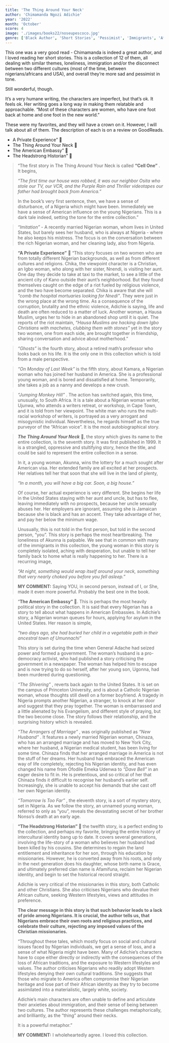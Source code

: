 ```yaml
---
title: 'The Thing Around Your Neck'
author: 'Chimamanda Ngozi Adichie'
year: '2022'
month: 'October'
score: 4
image: './images/books22/noseupescoco.jpg'
genre: ['Black Author', 'Short Stories', 'Pessimist', 'Immigrants', 'African']
---
```


This one was a very good read - Chimamanda is indeed a great author, and I loved reading her short stories. This is a collection of 12 of them, all dealing with similar themes, loneliness, immigration and/or the disconnect between two different cultures (most of the time, between nigerians/africans and USA), and overall they’re more sad and pessimist in tone.

Still wonderful, though.

It’s a very humane writing, the characters are imperfect, but that’s ok. It feels ok. Her writing goes a long way in making them relatable and approachable. “Most of these characters are women, who have one foot back at home and one foot in the new world.”

These were my favorites, and they will have a crown on it. However, I will talk about all of them. The description of each is on a review on GoodReads.

- A Private Experience” 👑
- The Thing Around Your Neck 👑
- The American Embassy” 👑
- The Headstrong Historian” 👑

> “The first story in The Thing Around Your Neck is called **“Cell One”** . It begins,
>
> _“The first time our house was robbed, it was our neighbor Osita who stole our TV, our VCR, and the Purple Rain and Thriller videotapes our father had brought back from America.”_
>
> In the book’s very first sentence, then, we have a sense of disturbance, of a Nigeria which might have been. Immediately we have a sense of American influence on the young Nigerians. This is a dark tale indeed, setting the tone for the entire collection.”

> _“Imitation”_ - A recently married Nigerian woman, whom lives in United States, but barely sees her husband, who is always at Nigeria - where he also keeps his mistress. The focus is on the conversation between the rich Nigerian woman, and her cleaning lady, also from Nigeria.

> **“A Private Experience”** 👑
> “This story focuses on two women who are from totally different Nigerian backgrounds, as well as from different cultures and religions. Chika, the viewpoint character is a Christian, an Igbo woman, who along with her sister, Nnendi, is visiting her aunt. One day they decide to take at taxi to the market, to see a little of the ancient city of Kano outside their aunt’s neighborhood. But they found themselves caught on the edge of a riot fueled by religious violence, and the two have become separated. Chika is aware that she will _“comb the hospital mortuaries looking for Nnedi”_. They were just in the wrong place at the wrong time. As a consequence of the corruption, brutality and the ethnic violence, Adichie is saying, life and death are often reduced to a matter of luck. Another woman, a Hausa Muslim, urges her to hide in an abandoned shop until it is quiet. The reports of the riot maintain, _“Hausa Muslims are hacking down Igbo Christians with machetes, clubbing them with stones”_ yet in the story two women, one from each side, are brought together in friendship, sharing conversation and advice about motherhood.”

> _“Ghosts”_ is the fourth story, about a retired math’s professor who looks back on his life. It is the only one in this collection which is told from a male perspective.

> _“On Monday of Last Week”_ is the fifth story, about Kamara, a Nigerian woman who has joined her husband in America. She is a professional young woman, and is bored and dissatisfied at home. Temporarily, she takes a job as a nanny and develops a new crush.

> _“Jumping Monkey Hill”_ . The action has switched again, this time, unusually, to South Africa. It is a tale about a Nigerian woman writer, Ujunwa, who attends a writers retreat, or workshop, in Cape Town, and it is told from her viewpoint. The white man who runs the multi-racial workshop of writers, is portrayed as a very arrogant and misogynistic individual. Nevertheless, he regards himself as the true purveyor of the “African voice”. It is the most autobiographical story.

> _**The Thing Around Your Neck**_ 👑, the story which gives its name to the entire collection, is the seventh story. It was first published in 1999. It is a strangled, oppressive and stultifying story, hence the title, and could be said to represent the entire collection in a sense.
>
> In it, a young woman, Akunna, wins the lottery for a much sought after American visa. Her extended family are all excited at her prospects. Her relatives tell her that soon that she will live in the land of plenty,
>
> _“In a month, you will have a big car. Soon, a big house.”_
>
> Of course, her actual experience is very different. She begins her life in the United States staying with her aunt and uncle, but has to flee, leaving immediately with no prospects, because her uncle sexually abuses her. Her employers are ignorant, assuming she is Jamaican because she is black and has an accent. They take advantage of her, and pay her below the minimum wage.
>
> Unusually, this is not told in the first person, but told in the second person, “you”. This story is perhaps the most heartbreaking. The loneliness of Akunna is palpable. We see that in common with many of the immigrants in this collection, the young woman in this story is completely isolated, aching with desperation, but unable to tell her family back to home what is really happening to her. There is a recurring image,
>
> _“At night, something would wrap itself around your neck, something that very nearly choked you before you fell asleep.”_
>
> **MY COMMENT:** Saying YOU, in second person, instead of I, or She, made it even more powerful. Probably the best one in the book.

> “**The American Embassy” 👑**. This is perhaps the most heavily political story in the collection. It is said that every Nigerian has a story to tell about what happens in American Embassies. In Adichie’s story, a Nigerian woman queues for hours, applying for asylum in the United States. Her reason is simple,
>
> _“two days ago, she had buried her child in a vegetable path in their ancestral town of Umunnachi”_
>
> This story is set during the time when General Adache had seized power and formed a government. The woman’s husband is a pro-democracy activist, who had published a story criticising the government in a newspaper. The woman has helped him to escape and is now trying to do so herself, after her young son, Ugonna, had been murdered during questioning.

> _“The Shivering”_ , reverts back again to the United States. It is set on the campus of Princeton University, and is about a Catholic Nigerian woman, whose thoughts still dwell on a former boyfriend. A tragedy in Nigeria prompts another Nigerian, a stranger, to knock at her door and suggest that they pray together. The woman is embarrassed and a little alienated by his Evangelism, and different style of praying, but the two become close. The story follows their relationship, and the surprising history which is revealed.

> _“The Arrangers of Marriage”_ , was originally published as _“New Husband”_ . It features a newly married Nigerian woman, Chinaza, who has an arranged marriage and has moved to New York City, where her husband, a Nigerian medical student, has been living for some time. Chinaza finds that her arranged marriage in America is not the stuff of her dreams. Her husband has embraced the American way of life completely, rejecting his Nigerian identity, and has even changed his name from Ofodile Emeka Udenwa to _“Dave Bell”_ in an eager desire to fit in. He is pretentious, and so critical of her that Chinaza finds it difficult to recognise her husband’s earlier self. Increasingly, she is unable to accept his demands that she cast off her own Nigerian identity.

> _“Tomorrow Is Too Far”_ , the eleventh story, is a sort of mystery story, set in Nigeria. As we follow the story, an unnamed young woman, referred to only as “you”, reveals the devastating secret of her brother Nonso’s death at an early age.

> **“The Headstrong Historian” 👑** the twelfth story, is a perfect ending to the collection, and perhaps my favorite, bringing the entire history of intercultural identity bang up to date. It covers several generations, involving the life-story of a woman who believes her husband had been killed by his cousins. She determines to regain the land entitlement and inheritance for her son, through his education by missionaries. However, he is converted away from his roots, and only in the next generation does his daughter, whose birth name is Grace, and ultimately preferred clan name is Afamifuna, reclaim her Nigerian identity, and begin to set the historical record straight.
>
> Adichie is very critical of the missionaries in this story, both Catholic and other Christians. She also criticises Nigerians who devalue their African culture, seeking Western lifestyles, views and attitudes in preference.
>
> **The clear message in this story is that such behavior leads to a lack of pride among Nigerians. It is crucial, the author tells us, that Nigerians embrace their own roots and religious practices, and celebrate their culture, rejecting any imposed values of the Christian missionaries.**
>
> “Throughout these tales, which mostly focus on social and cultural issues faced by Nigerian individuals, we get a sense of loss, and a sense of what Nigeria might have been. Many of Adichie’s characters have to cope either directly or indirectly with the consequences of the loss of African traditions, and the exposure to Western lifestyles and values. The author criticises Nigerians who readily adopt Western lifestyles denying their own cultural traditions. She suggests that those who migrate to America often compromise their Nigerian heritage and lose part of their African identity as they try to become assimilated into a materialistic, largely white, society.
>
> Adichie’s main characters are often unable to define and articulate their anxieties about immigration, and their sense of being between two cultures. The author represents these challenges metaphorically, and brilliantly, as the “thing” around their necks.
>
> It is a powerful metaphor.”
>
> **MY COMMENT:** I wholeheartedly agree. I loved this collection.
